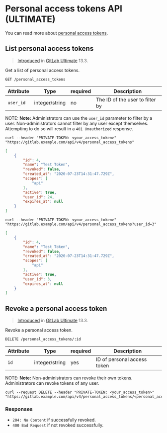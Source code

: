 # Personal access tokens API **(ULTIMATE)**

You can read more about [personal access tokens](../user/profile/personal_access_tokens.md#personal-access-tokens).

## List personal access tokens

> [Introduced](https://gitlab.com/gitlab-org/gitlab/-/issues/227264) in [GitLab Ultimate](https://about.gitlab.com/pricing/) 13.3.

Get a list of personal access tokens.

```plaintext
GET /personal_access_tokens
```

| Attribute | Type    | required | Description         |
|-----------|---------|----------|---------------------|
| `user_id` | integer/string | no | The ID of the user to filter by |

NOTE: **Note:**
Administrators can use the `user_id` parameter to filter by a user. Non-administrators cannot filter by any user except themselves. Attempting to do so will result in a `401 Unauthorized` response.

```shell
curl --header "PRIVATE-TOKEN: <your_access_token>" "https://gitlab.example.com/api/v4/personal_access_tokens"
```

```json
[
    {
        "id": 4,
        "name": "Test Token",
        "revoked": false,
        "created_at": "2020-07-23T14:31:47.729Z",
        "scopes": [
            "api"
        ],
        "active": true,
        "user_id": 24,
        "expires_at": null
    }
]
```

```shell
curl --header "PRIVATE-TOKEN: <your_access_token>" "https://gitlab.example.com/api/v4/personal_access_tokens?user_id=3"
```

```json
[
    {
        "id": 4,
        "name": "Test Token",
        "revoked": false,
        "created_at": "2020-07-23T14:31:47.729Z",
        "scopes": [
            "api"
        ],
        "active": true,
        "user_id": 3,
        "expires_at": null
    }
]
```

## Revoke a personal access token

> [Introduced](https://gitlab.com/gitlab-org/gitlab/-/issues/216004) in [GitLab Ultimate](https://about.gitlab.com/pricing/) 13.3.

Revoke a personal access token.

```plaintext
DELETE /personal_access_tokens/:id
```

| Attribute | Type    | required | Description         |
|-----------|---------|----------|---------------------|
| `id` | integer/string | yes | ID of personal access token |

NOTE: **Note:**
Non-administrators can revoke their own tokens. Administrators can revoke tokens of any user.

```shell
curl --request DELETE --header "PRIVATE-TOKEN: <your_access_token>" "https://gitlab.example.com/api/v4/personal_access_tokens/<personal_access_token_id>"
```

### Responses

- `204: No Content` if successfully revoked.
- `400 Bad Request` if not revoked successfully.
